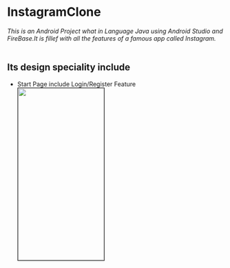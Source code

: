 # InstagramClone
<i>This is an Android Project what in Language Java using Android Studio and FireBase.It is fillef with all the features of a famous app called Instagram.</i>
<br><br>
<h2>Its design speciality include</h2>
<ul>
<li>Start Page include Login/Register Feature
<img src = "https://github.com/nalin-programmer/InstagramClone/blob/master/screenshot/StartingPage.jpg" height="400" width="200" style="border: 1px solid black"/>
</ul>
